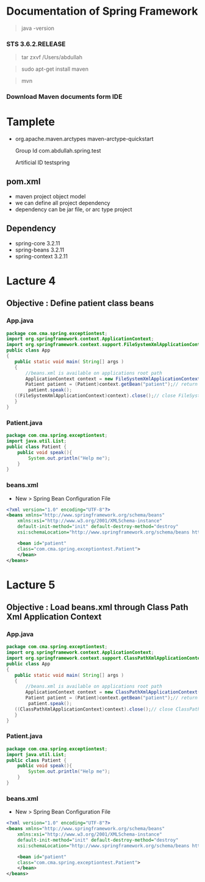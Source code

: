 

# Documentation of Spring Framework

> java -version


### STS 3.6.2.RELEASE

> tar zxvf /Users/abdullah

> sudo apt-get install maven

> mvn

### Download Maven documents form IDE

# Tamplete

* org.apache.maven.arctypes maven-arctype-quickstart

	Group Id com.abdullah.spring.test
	
	Artificial ID testspring

## pom.xml

* maven project object model
* we can define all project dependency
* dependency can be jar file, or arc type project

## Dependency
* spring-core 3.2.11
* spring-beans 3.2.11
* spring-context 3.2.11

# Lacture 4
## Objective : Define patient class beans
### App.java
 ```java
package com.cma.spring.exceptiontest;
import org.springframework.context.ApplicationContext;
import org.springframework.context.support.FileSystemXmlApplicationContext;
public class App 
{
    public static void main( String[] args )
    {
		//beans.xml is available on applications root path
    	ApplicationContext context = new FileSystemXmlApplicationContext("beans.xml");//load beans.xml through Spring ApplicationContext
		Patient patient = (Patient)context.getBean("patient");// return object thats why cust Patient type
   		 patient.speak();
    ((FileSystemXmlApplicationContext)context).close();// close FileSystemXmlApplicationContext
    }
}
```

### Patient.java
```java
package com.cma.spring.exceptiontest;
import java.util.List;
public class Patient {
	public void speak(){
		System.out.println("Help me");
	}
}
```

### beans.xml
* New > Spring Bean Configuration File
```xml
<?xml version="1.0" encoding="UTF-8"?>
<beans xmlns="http://www.springframework.org/schema/beans"
	xmlns:xsi="http://www.w3.org/2001/XMLSchema-instance"
	default-init-method="init" default-destroy-method="destroy"
	xsi:schemaLocation="http://www.springframework.org/schema/beans http://www.springframework.org/schema/beans/spring-beans.xsd">

	<bean id="patient" 
	class="com.cma.spring.exceptiontest.Patient">
	</bean>
</beans>
```


# Lacture 5
## Objective : Load beans.xml through Class Path Xml Application Context
### App.java
 ```java
package com.cma.spring.exceptiontest;
import org.springframework.context.ApplicationContext;
import org.springframework.context.support.ClassPathXmlApplicationContext;
public class App 
{
    public static void main( String[] args )
    {
		//beans.xml is available on applications root path
    	ApplicationContext context = new ClassPathXmlApplicationContext("com/cma/spring/exceptiontest/beans/beans.xml");//load beans.xml through Spring ApplicationContext
		Patient patient = (Patient)context.getBean("patient");// return object thats why cust Patient type
   		 patient.speak();
    ((ClassPathXmlApplicationContext)context).close();// close ClassPathXmlApplicationContext
    }
}
```

### Patient.java
```java
package com.cma.spring.exceptiontest;
import java.util.List;
public class Patient {
	public void speak(){
		System.out.println("Help me");
	}
}
```

### beans.xml
* New > Spring Bean Configuration File
```xml
<?xml version="1.0" encoding="UTF-8"?>
<beans xmlns="http://www.springframework.org/schema/beans"
	xmlns:xsi="http://www.w3.org/2001/XMLSchema-instance"
	default-init-method="init" default-destroy-method="destroy"
	xsi:schemaLocation="http://www.springframework.org/schema/beans http://www.springframework.org/schema/beans/spring-beans.xsd">

	<bean id="patient" 
	class="com.cma.spring.exceptiontest.Patient">
	</bean>
</beans>
```